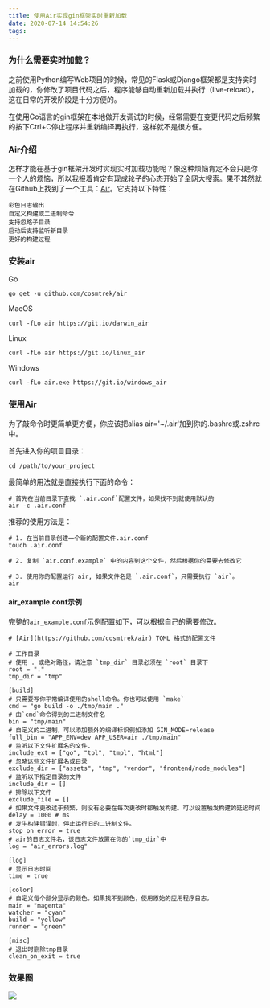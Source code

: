```yaml
---
title: 使用Air实现gin框架实时重新加载
date: 2020-07-14 14:54:26
tags:
---
```


### 为什么需要实时加载？
之前使用Python编写Web项目的时候，常见的Flask或Django框架都是支持实时加载的，你修改了项目代码之后，程序能够自动重新加载并执行（live-reload），这在日常的开发阶段是十分方便的。

在使用Go语言的gin框架在本地做开发调试的时候，经常需要在变更代码之后频繁的按下Ctrl+C停止程序并重新编译再执行，这样就不是很方便。

### Air介绍
怎样才能在基于gin框架开发时实现实时加载功能呢？像这种烦恼肯定不会只是你一个人的烦恼，所以我报着肯定有现成轮子的心态开始了全网大搜索。果不其然就在Github上找到了一个工具：[Air](https://github.com/cosmtrek/air)。它支持以下特性：
```
彩色日志输出
自定义构建或二进制命令
支持忽略子目录
启动后支持监听新目录
更好的构建过程
```

### 安装air
Go
```
go get -u github.com/cosmtrek/air
```
MacOS
```
curl -fLo air https://git.io/darwin_air
```
Linux
```
curl -fLo air https://git.io/linux_air
```
Windows
```
curl -fLo air.exe https://git.io/windows_air
```

### 使用Air

为了敲命令时更简单更方便，你应该把alias air='~/.air'加到你的.bashrc或.zshrc中。

首先进入你的项目目录：
```
cd /path/to/your_project
```
最简单的用法就是直接执行下面的命令：
```
# 首先在当前目录下查找 `.air.conf`配置文件，如果找不到就使用默认的
air -c .air.conf
```
推荐的使用方法是：
```
# 1. 在当前目录创建一个新的配置文件.air.conf
touch .air.conf

# 2. 复制 `air.conf.example` 中的内容到这个文件，然后根据你的需要去修改它

# 3. 使用你的配置运行 air, 如果文件名是 `.air.conf`，只需要执行 `air`。
air
```

#### air_example.conf示例
完整的`air_example.conf`示例配置如下，可以根据自己的需要修改。

```
# [Air](https://github.com/cosmtrek/air) TOML 格式的配置文件

# 工作目录
# 使用 . 或绝对路径，请注意 `tmp_dir` 目录必须在 `root` 目录下
root = "."
tmp_dir = "tmp"

[build]
# 只需要写你平常编译使用的shell命令。你也可以使用 `make`
cmd = "go build -o ./tmp/main ."
# 由`cmd`命令得到的二进制文件名
bin = "tmp/main"
# 自定义的二进制，可以添加额外的编译标识例如添加 GIN_MODE=release
full_bin = "APP_ENV=dev APP_USER=air ./tmp/main"
# 监听以下文件扩展名的文件.
include_ext = ["go", "tpl", "tmpl", "html"]
# 忽略这些文件扩展名或目录
exclude_dir = ["assets", "tmp", "vendor", "frontend/node_modules"]
# 监听以下指定目录的文件
include_dir = []
# 排除以下文件
exclude_file = []
# 如果文件更改过于频繁，则没有必要在每次更改时都触发构建。可以设置触发构建的延迟时间
delay = 1000 # ms
# 发生构建错误时，停止运行旧的二进制文件。
stop_on_error = true
# air的日志文件名，该日志文件放置在你的`tmp_dir`中
log = "air_errors.log"

[log]
# 显示日志时间
time = true

[color]
# 自定义每个部分显示的颜色。如果找不到颜色，使用原始的应用程序日志。
main = "magenta"
watcher = "cyan"
build = "yellow"
runner = "green"

[misc]
# 退出时删除tmp目录
clean_on_exit = true
```

### 效果图

![](https://tva1.sinaimg.cn/large/007S8ZIlgy1ggrnaui0m5g30xc0k042d.gif)